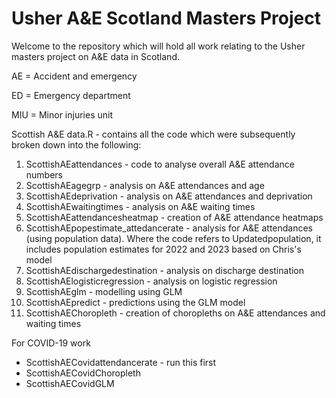 # Usher A&E Scotland Masters Project
Welcome to the repository which will hold all work relating to the Usher masters project on A&amp;E data in Scotland.

AE = Accident and emergency

ED = Emergency department

MIU = Minor injuries unit

Scottish A&E data.R  - contains all the code which were subsequently broken down into the following:

1. ScottishAEattendances - code to analyse overall A&E attendance numbers
2. ScottishAEagegrp - analysis on A&E attendances and age
3. ScottishAEdeprivation - analysis on A&E attendances and deprivation
4. ScottishAEwaitingtimes - analysis on A&E waiting times
5. ScottishAEattendancesheatmap - creation of A&E attendance heatmaps
6. ScottishAEpopestimate_attedancerate - analysis for A&E attendances (using population data). Where the code refers to Updatedpopulation, it includes population estimates for 2022 and 2023 based on Chris's model 
7. ScottishAEdischargedestination - analysis on discharge destination
8. ScottishAElogisticregression - analysis on logistic regression
9. ScottishAEglm - modelling using GLM
10. ScottishAEpredict - predictions using the GLM model
11. ScottishAEChoropleth - creation of choropleths on A&E attendances and waiting times

For COVID-19 work
- ScottishAECovidattendancerate - run this first
- ScottishAECovidChoropleth
- ScottishAECovidGLM

